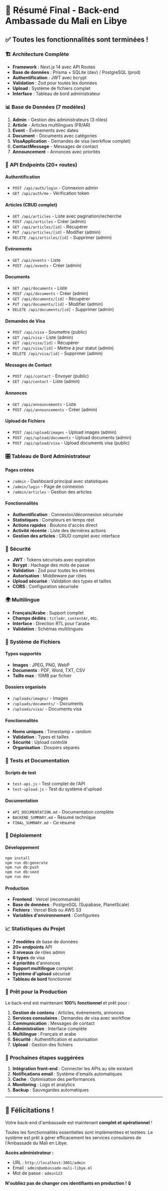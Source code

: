 # 🎉 Résumé Final - Back-end Ambassade du Mali en Libye

## ✅ Toutes les fonctionnalités sont terminées !

### 🏗️ **Architecture Complète**

- **Framework** : Next.js 14 avec API Routes
- **Base de données** : Prisma + SQLite (dev) / PostgreSQL (prod)
- **Authentification** : JWT avec bcrypt
- **Validation** : Zod pour toutes les données
- **Upload** : Système de fichiers complet
- **Interface** : Tableau de bord administrateur

### 📊 **Base de Données (7 modèles)**

1. **Admin** - Gestion des administrateurs (3 rôles)
2. **Article** - Articles multilingues (FR/AR)
3. **Event** - Événements avec dates
4. **Document** - Documents avec catégories
5. **VisaApplication** - Demandes de visa (workflow complet)
6. **ContactMessage** - Messages de contact
7. **Announcement** - Annonces avec priorités

### 🔌 **API Endpoints (20+ routes)**

#### Authentification
- `POST /api/auth/login` - Connexion admin
- `GET /api/auth/me` - Vérification token

#### Articles (CRUD complet)
- `GET /api/articles` - Liste avec pagination/recherche
- `POST /api/articles` - Créer (admin)
- `GET /api/articles/[id]` - Récupérer
- `PUT /api/articles/[id]` - Modifier (admin)
- `DELETE /api/articles/[id]` - Supprimer (admin)

#### Événements
- `GET /api/events` - Liste
- `POST /api/events` - Créer (admin)

#### Documents
- `GET /api/documents` - Liste
- `POST /api/documents` - Créer (admin)
- `GET /api/documents/[id]` - Récupérer
- `PUT /api/documents/[id]` - Modifier (admin)
- `DELETE /api/documents/[id]` - Supprimer (admin)

#### Demandes de Visa
- `POST /api/visa` - Soumettre (public)
- `GET /api/visa` - Liste (admin)
- `GET /api/visa/[id]` - Récupérer
- `PUT /api/visa/[id]` - Mettre à jour statut (admin)
- `DELETE /api/visa/[id]` - Supprimer (admin)

#### Messages de Contact
- `POST /api/contact` - Envoyer (public)
- `GET /api/contact` - Liste (admin)

#### Annonces
- `GET /api/announcements` - Liste
- `POST /api/announcements` - Créer (admin)

#### Upload de Fichiers
- `POST /api/upload/images` - Upload images (admin)
- `POST /api/upload/documents` - Upload documents (admin)
- `POST /api/upload/visa` - Upload documents visa (public)

### 🎛️ **Tableau de Bord Administrateur**

#### Pages créées
- `/admin` - Dashboard principal avec statistiques
- `/admin/login` - Page de connexion
- `/admin/articles` - Gestion des articles

#### Fonctionnalités
- **Authentification** : Connexion/déconnexion sécurisée
- **Statistiques** : Compteurs en temps réel
- **Actions rapides** : Boutons d'accès direct
- **Activité récente** : Liste des dernières actions
- **Gestion des articles** : CRUD complet avec interface

### 🔐 **Sécurité**

- **JWT** : Tokens sécurisés avec expiration
- **Bcrypt** : Hachage des mots de passe
- **Validation** : Zod pour toutes les entrées
- **Autorisation** : Middleware par rôles
- **Upload sécurisé** : Validation des types et tailles
- **CORS** : Configuration sécurisée

### 🌍 **Multilingue**

- **Français/Arabe** : Support complet
- **Champs dédiés** : `titleAr`, `contentAr`, etc.
- **Interface** : Direction RTL pour l'arabe
- **Validation** : Schémas multilingues

### 📁 **Système de Fichiers**

#### Types supportés
- **Images** : JPEG, PNG, WebP
- **Documents** : PDF, Word, TXT, CSV
- **Taille max** : 10MB par fichier

#### Dossiers organisés
- `/uploads/images/` - Images
- `/uploads/documents/` - Documents
- `/uploads/visa/` - Documents visa

#### Fonctionnalités
- **Noms uniques** : Timestamp + random
- **Validation** : Types et tailles
- **Sécurité** : Upload contrôlé
- **Organisation** : Dossiers séparés

### 🧪 **Tests et Documentation**

#### Scripts de test
- `test-api.js` - Test complet de l'API
- `test-upload.js` - Test du système d'upload

#### Documentation
- `API_DOCUMENTATION.md` - Documentation complète
- `BACKEND_SUMMARY.md` - Résumé technique
- `FINAL_SUMMARY.md` - Ce résumé

### 🚀 **Déploiement**

#### Développement
```bash
npm install
npm run db:generate
npm run db:push
npm run db:seed
npm run dev
```

#### Production
- **Frontend** : Vercel (recommandé)
- **Base de données** : PostgreSQL (Supabase, PlanetScale)
- **Fichiers** : Vercel Blob ou AWS S3
- **Variables d'environnement** : Configurées

### 📈 **Statistiques du Projet**

- **7 modèles** de base de données
- **20+ endpoints** API
- **3 niveaux** de rôles admin
- **6 types** de visa
- **4 priorités** d'annonces
- **Support multilingue** complet
- **Système d'upload** sécurisé
- **Tableau de bord** fonctionnel

### 🎯 **Prêt pour la Production**

Le back-end est maintenant **100% fonctionnel** et prêt pour :

1. **Gestion de contenu** : Articles, événements, annonces
2. **Services consulaires** : Demandes de visa avec workflow
3. **Communication** : Messages de contact
4. **Administration** : Interface complète
5. **Multilingue** : Français et arabe
6. **Sécurité** : Authentification et autorisation
7. **Upload** : Gestion des fichiers

### 🔄 **Prochaines étapes suggérées**

1. **Intégration front-end** : Connecter les APIs au site existant
2. **Notifications email** : Système d'emails automatiques
3. **Cache** : Optimisation des performances
4. **Monitoring** : Logs et analytics
5. **Backup** : Sauvegardes automatiques

---

## 🎊 **Félicitations !**

Votre back-end d'ambassade est maintenant **complet et opérationnel** ! 

Toutes les fonctionnalités essentielles sont implémentées et testées. Le système est prêt à gérer efficacement les services consulaires de l'Ambassade du Mali en Libye.

**Accès administrateur :**
- URL : `http://localhost:3001/admin`
- Email : `admin@ambassade-mali-libye.ml`
- Mot de passe : `admin123`

**N'oubliez pas de changer ces identifiants en production !** 🔒
